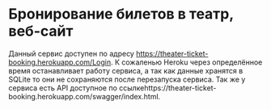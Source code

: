 # Бронирование билетов в театр, веб-сайт
Данный сервис доступен по адресу https://theater-ticket-booking.herokuapp.com/Login. К сожаленью Heroku через определённое время останавливает работу сервиса, а так как данные хранятся в SQLite то они не сохраняются после перезапуска сервиса. Так же у сервиса есть API доступное по ссылкеhttps://theater-ticket-booking.herokuapp.com/swagger/index.html.